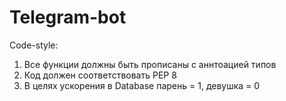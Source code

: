 # Telegram-bot

Code-style:
1) Все функции должны быть прописаны с аннтоацией типов
2) Код должен соответствовать PEP 8
3) В целях ускорения в Database парень = 1, девушка = 0
